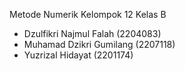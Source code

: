 Metode Numerik Kelompok 12 Kelas B
- Dzulfikri Najmul Falah (2204083)
- Muhamad Dzikri Gumilang (2207118)
- Yuzrizal Hidayat (2201174)
